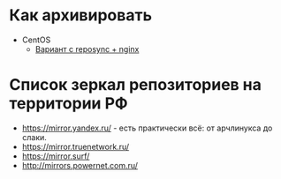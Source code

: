 # Как архивировать
* CentOS
  - [Вариант с reposync + nginx](https://hamsterden.ru/local-repository-for-yum/)

# Список зеркал репозиториев на территории РФ
* https://mirror.yandex.ru/ - есть практически всё: от арчлинукса до слаки.
* https://mirror.truenetwork.ru/
* https://mirror.surf/
* http://mirrors.powernet.com.ru/
